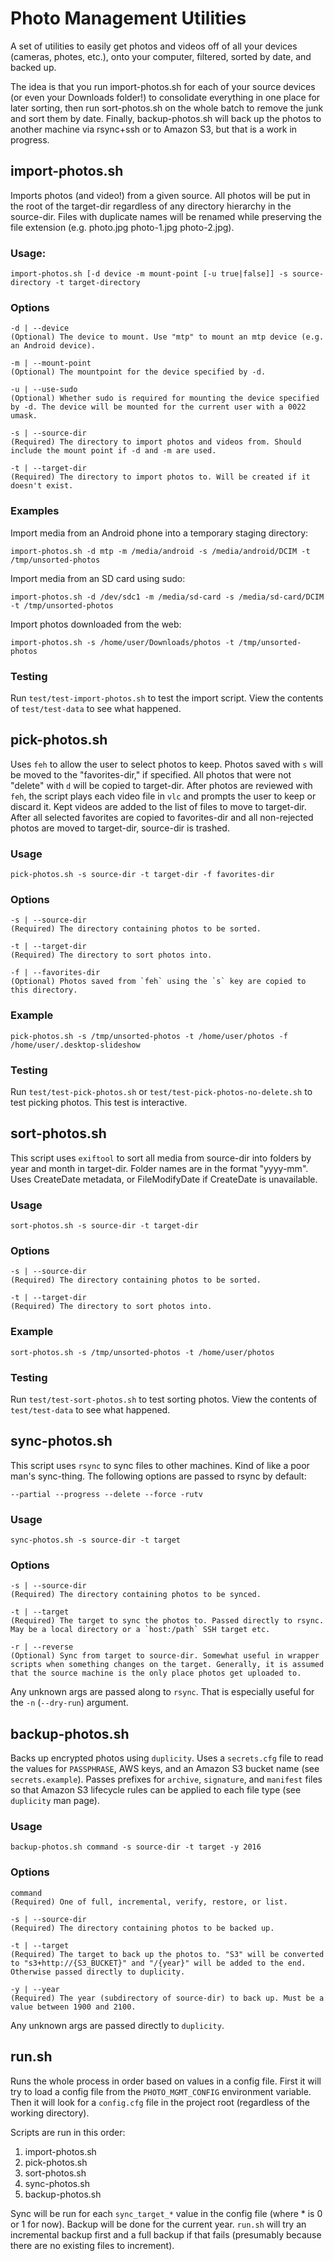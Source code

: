 # Photo Management Utilities

A set of utilities to easily get photos and videos off of all your devices (cameras, photes, etc.), onto your computer, filtered, sorted by date, and backed up.

The idea is that you run import-photos.sh for each of your source devices (or even your Downloads folder!) to consolidate everything in one place for later sorting, then run sort-photos.sh on the whole batch to remove the junk and sort them by date. Finally, backup-photos.sh will back up the photos to another machine via rsync+ssh or to Amazon S3, but that is a work in progress.

## import-photos.sh

Imports photos (and video!) from a given source. All photos will be put in the root of the target-dir regardless of any directory hierarchy in the source-dir. Files with duplicate names will be renamed while preserving the file extension (e.g. photo.jpg photo-1.jpg photo-2.jpg).

### Usage:

	import-photos.sh [-d device -m mount-point [-u true|false]] -s source-directory -t target-directory

### Options

	-d | --device
	(Optional) The device to mount. Use "mtp" to mount an mtp device (e.g. an Android device).

	-m | --mount-point
	(Optional) The mountpoint for the device specified by -d.

	-u | --use-sudo
	(Optional) Whether sudo is required for mounting the device specified by -d. The device will be mounted for the current user with a 0022 umask.

	-s | --source-dir
	(Required) The directory to import photos and videos from. Should include the mount point if -d and -m are used.

	-t | --target-dir
	(Required) The directory to import photos to. Will be created if it doesn't exist.

### Examples

Import media from an Android phone into a temporary staging directory:

	import-photos.sh -d mtp -m /media/android -s /media/android/DCIM -t /tmp/unsorted-photos

Import media from an SD card using sudo:

	import-photos.sh -d /dev/sdc1 -m /media/sd-card -s /media/sd-card/DCIM -t /tmp/unsorted-photos

Import photos downloaded from the web:

	import-photos.sh -s /home/user/Downloads/photos -t /tmp/unsorted-photos

### Testing

Run `test/test-import-photos.sh` to test the import script. View the contents of `test/test-data` to see what happened.

## pick-photos.sh

Uses `feh` to allow the user to select photos to keep. Photos saved with `s` will be moved to the "favorites-dir," if specified. All photos that were not "delete" with `d` will be copied to target-dir.  After photos are reviewed with `feh`, the script plays each video file in `vlc` and prompts the user to keep or discard it. Kept videos are added to the list of files to move to target-dir.  After all selected favorites are copied to favorites-dir and all non-rejected photos are moved to target-dir, source-dir is trashed.

### Usage

	pick-photos.sh -s source-dir -t target-dir -f favorites-dir

### Options

	-s | --source-dir
	(Required) The directory containing photos to be sorted.

	-t | --target-dir
	(Required) The directory to sort photos into.

	-f | --favorites-dir
	(Optional) Photos saved from `feh` using the `s` key are copied to this directory.

### Example

	pick-photos.sh -s /tmp/unsorted-photos -t /home/user/photos -f /home/user/.desktop-slideshow

### Testing

Run `test/test-pick-photos.sh` or `test/test-pick-photos-no-delete.sh` to test picking photos. This test is interactive.

## sort-photos.sh

This script uses `exiftool` to sort all media from source-dir into folders by year and month in target-dir. Folder names are in the format "yyyy-mm". Uses CreateDate metadata, or FileModifyDate if CreateDate is unavailable.

### Usage

	sort-photos.sh -s source-dir -t target-dir

### Options

	-s | --source-dir
	(Required) The directory containing photos to be sorted.

	-t | --target-dir
	(Required) The directory to sort photos into.

### Example

	sort-photos.sh -s /tmp/unsorted-photos -t /home/user/photos

### Testing

Run `test/test-sort-photos.sh` to test sorting photos. View the contents of `test/test-data` to see what happened.

## sync-photos.sh

This script uses `rsync` to sync files to other machines. Kind of like a poor man's sync-thing. The following options are passed to rsync by default:

	--partial --progress --delete --force -rutv

### Usage

	sync-photos.sh -s source-dir -t target

### Options

	-s | --source-dir
	(Required) The directory containing photos to be synced.

	-t | --target
	(Required) The target to sync the photos to. Passed directly to rsync. May be a local directory or a `host:/path` SSH target etc.

	-r | --reverse
	(Optional) Sync from target to source-dir. Somewhat useful in wrapper scripts when something changes on the target. Generally, it is assumed that the source machine is the only place photos get uploaded to.

Any unknown args are passed along to `rsync`. That is especially useful for the `-n` (`--dry-run`) argument.

## backup-photos.sh

Backs up encrypted photos using `duplicity`. Uses a `secrets.cfg` file to read the values for `PASSPHRASE`, AWS keys, and an Amazon S3 bucket name (see `secrets.example`). Passes prefixes for `archive`, `signature`, and `manifest` files so that Amazon S3 lifecycle rules can be applied to each file type (see `duplicity` man page).

### Usage

	backup-photos.sh command -s source-dir -t target -y 2016

### Options

	command
	(Required) One of full, incremental, verify, restore, or list.

	-s | --source-dir
	(Required) The directory containing photos to be backed up.

	-t | --target
	(Required) The target to back up the photos to. "S3" will be converted to "s3+http://{S3_BUCKET}" and "/{year}" will be added to the end. Otherwise passed directly to duplicity.

	-y | --year
	(Required) The year (subdirectory of source-dir) to back up. Must be a value between 1900 and 2100.

Any unknown args are passed directly to `duplicity`.

## run.sh

Runs the whole process in order based on values in a config file. First it will try to load a config file from the `PHOTO_MGMT_CONFIG` environment variable. Then it will look for a `config.cfg` file in the project root (regardless of the working directory).

Scripts are run in this order:

1. import-photos.sh
2. pick-photos.sh
3. sort-photos.sh
4. sync-photos.sh
5. backup-photos.sh

Sync will be run for each `sync_target_*` value in the config file (where * is 0 or 1 for now). Backup will be done for the current year. `run.sh` will try an incremental backup first and a full backup if that fails (presumably because there are no existing files to increment).

